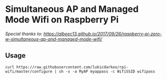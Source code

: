 # Simultaneous AP and Managed Mode Wifi on Raspberry Pi

###### Special thanks to: https://albeec13.github.io/2017/09/26/raspberry-pi-zero-w-simultaneous-ap-and-managed-mode-wifi/


## Usage
```
curl https://raw.githubusercontent.com/lukicdarkoo/rpi-wifi/master/configure | sh -s -a MyAP myappass -c WifiSSID wifipass

```